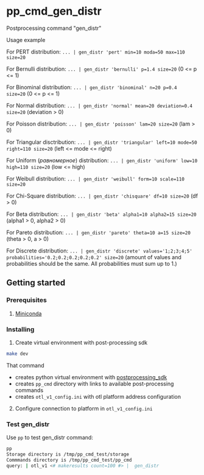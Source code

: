 # pp_cmd_gen_distr
Postprocessing command "gen_distr"

Usage example

For PERT distribution:
`... | gen_distr 'pert' min=10 moda=50 max=110 size=20`

For Bernulli distribution:
`... | gen_distr 'bernulli' p=1.4 size=20` (0 <= p <= 1)

For Binominal distribution:
`... | gen_distr 'binominal' n=20 p=0.4 size=20` (0 <= p <= 1)

For Normal distribution:
`... | gen_distr 'normal' mean=20 deviation=0.4 size=20` (deviation > 0)

For Poisson distribution:
`... | gen_distr 'poisson' lam=20 size=20` (lam > 0)

For Triangular disctribution:
`... | gen_distr 'triangular' left=10 mode=50 right=110 size=20` (left <= mode <= right)

For Uniform (_равномерное_) distribution:
`... | gen_distr 'uniform' low=10 high=110 size=20` (low <= high)

For Weibull distribution:
`... | gen_distr 'weibull' form=10 scale=110 size=20`

For Chi-Square distribution:
`... | gen_distr 'chisquare' df=10 size=20` (df > 0)

For Beta distribution:
`... | gen_distr 'beta' alpha1=10 alpha2=15 size=20` (alpha1 > 0, alpha2 > 0)

For Pareto distribution:
`... | gen_distr 'pareto' theta=10 a=15 size=20` (theta > 0, a > 0)

For Discrete distribution:
`... | gen_distr 'discrete' values='1;2;3;4;5' probabilities='0.2;0.2;0.2;0.2;0.2' size=20` (amount of values and probabilities should be the same. All probabilities must sum up to 1.)

## Getting started
###  Prerequisites
1. [Miniconda](https://docs.conda.io/en/latest/miniconda.html)

### Installing
1. Create virtual environment with post-processing sdk 
```bash
make dev
```
That command  
- creates python virtual environment with [postprocessing_sdk](https://github.com/ISGNeuroTeam/postprocessing_sdk)
- creates `pp_cmd` directory with links to available post-processing commands
- creates `otl_v1_config.ini` with otl platform address configuration

2. Configure connection to platform in `otl_v1_config.ini`

### Test gen_distr
Use `pp` to test gen_distr command:  
```bash
pp
Storage directory is /tmp/pp_cmd_test/storage
Commmands directory is /tmp/pp_cmd_test/pp_cmd
query: | otl_v1 <# makeresults count=100 #> |  gen_distr 
```
